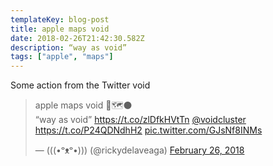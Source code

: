 ```yaml
---
templateKey: blog-post
title: apple maps void
date: 2018-02-26T21:42:30.582Z
description: “way as void”
tags: ["apple", "maps"]
---
```


Some action from the Twitter void

<blockquote class="twitter-tweet" data-lang="en"><p lang="en" dir="ltr">apple maps void 📱🗺⚫️<br>“way as void” <a href="https://t.co/zlDfkHVtTn">https://t.co/zlDfkHVtTn</a> <a href="https://twitter.com/voidcluster?ref_src=twsrc%5Etfw">@voidcluster</a> <a href="https://t.co/P24QDNdhH2">https://t.co/P24QDNdhH2</a> <a href="https://t.co/GJsNf8INMs">pic.twitter.com/GJsNf8INMs</a></p>&mdash; (((•ᵒᴥᵒ•))) (@rickydelaveaga) <a href="https://twitter.com/rickydelaveaga/status/967962694891454464?ref_src=twsrc%5Etfw">February 26, 2018</a></blockquote>
